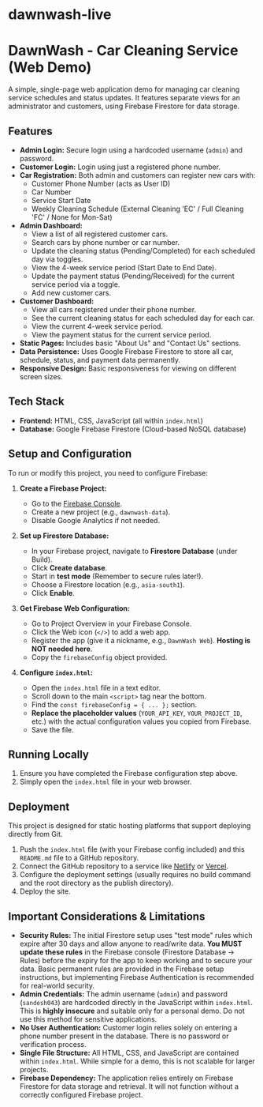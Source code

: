 # dawnwash-live
# DawnWash - Car Cleaning Service (Web Demo)

A simple, single-page web application demo for managing car cleaning service schedules and status updates. It features separate views for an administrator and customers, using Firebase Firestore for data storage.

## Features

* **Admin Login:** Secure login using a hardcoded username (`admin`) and password.
* **Customer Login:** Login using just a registered phone number.
* **Car Registration:** Both admin and customers can register new cars with:
    * Customer Phone Number (acts as User ID)
    * Car Number
    * Service Start Date
    * Weekly Cleaning Schedule (External Cleaning 'EC' / Full Cleaning 'FC' / None for Mon-Sat)
* **Admin Dashboard:**
    * View a list of all registered customer cars.
    * Search cars by phone number or car number.
    * Update the cleaning status (Pending/Completed) for each scheduled day via toggles.
    * View the 4-week service period (Start Date to End Date).
    * Update the payment status (Pending/Received) for the current service period via a toggle.
    * Add new customer cars.
* **Customer Dashboard:**
    * View all cars registered under their phone number.
    * See the current cleaning status for each scheduled day for each car.
    * View the current 4-week service period.
    * View the payment status for the current service period.
* **Static Pages:** Includes basic "About Us" and "Contact Us" sections.
* **Data Persistence:** Uses Google Firebase Firestore to store all car, schedule, status, and payment data permanently.
* **Responsive Design:** Basic responsiveness for viewing on different screen sizes.

## Tech Stack

* **Frontend:** HTML, CSS, JavaScript (all within `index.html`)
* **Database:** Google Firebase Firestore (Cloud-based NoSQL database)

## Setup and Configuration

To run or modify this project, you need to configure Firebase:

1.  **Create a Firebase Project:**
    * Go to the [Firebase Console](https://console.firebase.google.com/).
    * Create a new project (e.g., `dawnwash-data`).
    * Disable Google Analytics if not needed.

2.  **Set up Firestore Database:**
    * In your Firebase project, navigate to **Firestore Database** (under Build).
    * Click **Create database**.
    * Start in **test mode** (Remember to secure rules later!).
    * Choose a Firestore location (e.g., `asia-south1`).
    * Click **Enable**.

3.  **Get Firebase Web Configuration:**
    * Go to Project Overview in your Firebase Console.
    * Click the Web icon (`</>`) to add a web app.
    * Register the app (give it a nickname, e.g., `DawnWash Web`). **Hosting is NOT needed here**.
    * Copy the `firebaseConfig` object provided.

4.  **Configure `index.html`:**
    * Open the `index.html` file in a text editor.
    * Scroll down to the main `<script>` tag near the bottom.
    * Find the `const firebaseConfig = { ... };` section.
    * **Replace the placeholder values** (`YOUR_API_KEY`, `YOUR_PROJECT_ID`, etc.) with the actual configuration values you copied from Firebase.
    * Save the file.

## Running Locally

1.  Ensure you have completed the Firebase configuration step above.
2.  Simply open the `index.html` file in your web browser.

## Deployment

This project is designed for static hosting platforms that support deploying directly from Git.

1.  Push the `index.html` file (with your Firebase config included) and this `README.md` file to a GitHub repository.
2.  Connect the GitHub repository to a service like [Netlify](https://www.netlify.com/) or [Vercel](https://vercel.com/).
3.  Configure the deployment settings (usually requires no build command and the root directory as the publish directory).
4.  Deploy the site.

## Important Considerations & Limitations

* **Security Rules:** The initial Firestore setup uses "test mode" rules which expire after 30 days and allow anyone to read/write data. **You MUST update these rules** in the Firebase console (Firestore Database -> Rules) before the expiry for the app to keep working and to secure your data. Basic permanent rules are provided in the Firebase setup instructions, but implementing Firebase Authentication is recommended for real-world security.
* **Admin Credentials:** The admin username (`admin`) and password (`sandesh043`) are hardcoded directly in the JavaScript within `index.html`. This is **highly insecure** and suitable only for a personal demo. Do not use this method for sensitive applications.
* **No User Authentication:** Customer login relies solely on entering a phone number present in the database. There is no password or verification process.
* **Single File Structure:** All HTML, CSS, and JavaScript are contained within `index.html`. While simple for a demo, this is not scalable for larger projects.
* **Firebase Dependency:** The application relies entirely on Firebase Firestore for data storage and retrieval. It will not function without a correctly configured Firebase project.
